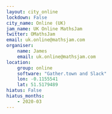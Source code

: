 ```yaml
---
layout: city_online                                   
lockdown: False
city_name: Online (UK)
jam_name: UK Online MathsJam
twitter: OMathsJam
email: uk.online@mathsjam.com
organiser:
    name: James
    email: uk.online@mathsjam.com
location:
    group: online
    software: "Gather.town and Slack"
    lon: -0.1155541
    lat: 51.5179489
hiatus: False
hiatus_months:
    - 2020-03
---
```

